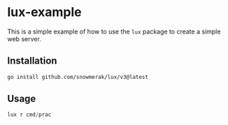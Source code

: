 # lux-example

This is a simple example of how to use the `lux` package to create a simple web server.

## Installation

```bash
go install github.com/snowmerak/lux/v3@latest
```

## Usage

```go
lux r cmd/prac
```
